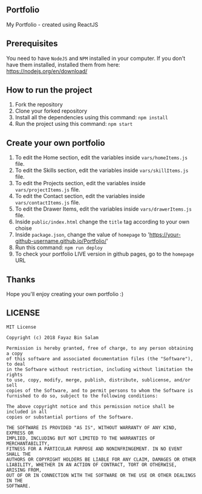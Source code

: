 ## Portfolio
My Portfolio - created using ReactJS

## Prerequisites
You need to have `NodeJS` and `NPM` installed in your computer.
If you don't have them installed, installed them from here: https://nodejs.org/en/download/

## How to run the project
1. Fork the repository
2. Clone your forked repository
3. Install all the dependencies using this command:
`npm install`
4. Run the project using this command:
`npm start`

## Create your own portfolio
1. To edit the Home section, edit the variables inside `vars/homeItems.js` file.
2. To edit the Skills section, edit the variables inside `vars/skillItems.js` file.
3. To edit the Projects section, edit the variables inside `vars/projectItems.js` file.
4. To edit the Contact section, edit the variables inside `vars/contactItems.js` file.
5. To edit the Drawer Items, edit the variables inside `vars/drawerItems.js` file.
6. Inside `public/index.html` change the `title` tag according to your own choise
7. Inside `package.json`, change the value of `homepage` to 'https://your-github-username.github.io/Portfolio/'
8. Run this command: `npm run deploy`
9. To check your portfolio LIVE version in github pages, go to the `homepage` URL

## Thanks
Hope you'll enjoy creating your own portfolio :)

## LICENSE
```
MIT License

Copyright (c) 2018 Fayaz Bin Salam

Permission is hereby granted, free of charge, to any person obtaining a copy
of this software and associated documentation files (the "Software"), to deal
in the Software without restriction, including without limitation the rights
to use, copy, modify, merge, publish, distribute, sublicense, and/or sell
copies of the Software, and to permit persons to whom the Software is
furnished to do so, subject to the following conditions:

The above copyright notice and this permission notice shall be included in all
copies or substantial portions of the Software.

THE SOFTWARE IS PROVIDED "AS IS", WITHOUT WARRANTY OF ANY KIND, EXPRESS OR
IMPLIED, INCLUDING BUT NOT LIMITED TO THE WARRANTIES OF MERCHANTABILITY,
FITNESS FOR A PARTICULAR PURPOSE AND NONINFRINGEMENT. IN NO EVENT SHALL THE
AUTHORS OR COPYRIGHT HOLDERS BE LIABLE FOR ANY CLAIM, DAMAGES OR OTHER
LIABILITY, WHETHER IN AN ACTION OF CONTRACT, TORT OR OTHERWISE, ARISING FROM,
OUT OF OR IN CONNECTION WITH THE SOFTWARE OR THE USE OR OTHER DEALINGS IN THE
SOFTWARE.
```